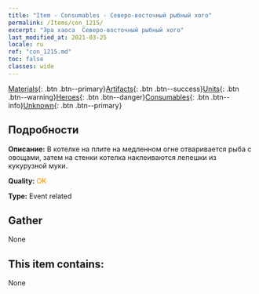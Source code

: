 ```yaml
---
title: "Item - Consumables - Северо-восточный рыбный хого"
permalink: /Items/con_1215/
excerpt: "Эра хаоса  Северо-восточный рыбный хого"
last_modified_at: 2021-03-25
locale: ru
ref: "con_1215.md"
toc: false
classes: wide
---
```

 [Materials](/ru/Items/){: .btn .btn--primary}[Artifacts](/ru/Items/Artifacts/){: .btn .btn--success}[Units](/ru/Items/Units/){: .btn .btn--warning}[Heroes](/ru/Items/Heroes/){: .btn .btn--danger}[Consumables](/ru/Items/Consumables/){: .btn .btn--info}[Unknown](/ru/Items/Unknown/){: .btn .btn--primary}

## Подробности
 **Описание:** В котелке на плите на медленном огне отваривается рыба с овощами, затем на стенки котелка наклеиваются лепешки из кукурузной муки.

 **Quality:** <span style="color: #FF8C00">OK</span>

 **Type:** Event related

## Gather

  None

## This item contains:

  None

